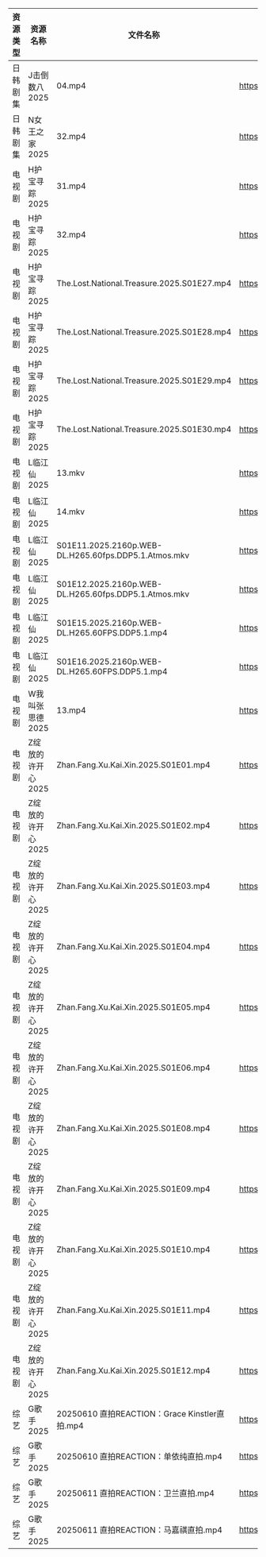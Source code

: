 | 资源类型 | 资源名称        | 文件名称                                                 | 分享链接                                 | 更新时间                |
| ---- | ----------- | ---------------------------------------------------- | ------------------------------------ | ------------------- |
| 日韩剧集 | J击倒数八2025   | 04.mp4                                               | https://pan.quark.cn/s/98fc5313c702  | 2025-06-11 21:25:10 |
| 日韩剧集 | N女王之家2025   | 32.mp4                                               | https://pan.quark.cn/s/a85463f38f49  | 2025-06-11 16:28:47 |
| 电视剧  | H护宝寻踪2025   | 31.mp4                                               | https://www.alipan.com/s/YPtSxQ39eiG | 2025-06-11 21:05:02 |
| 电视剧  | H护宝寻踪2025   | 32.mp4                                               | https://www.alipan.com/s/YPtSxQ39eiG | 2025-06-11 21:05:01 |
| 电视剧  | H护宝寻踪2025   | The.Lost.National.Treasure.2025.S01E27.mp4           | https://www.alipan.com/s/YPtSxQ39eiG | 2025-06-11 21:05:00 |
| 电视剧  | H护宝寻踪2025   | The.Lost.National.Treasure.2025.S01E28.mp4           | https://www.alipan.com/s/YPtSxQ39eiG | 2025-06-11 21:05:00 |
| 电视剧  | H护宝寻踪2025   | The.Lost.National.Treasure.2025.S01E29.mp4           | https://www.alipan.com/s/YPtSxQ39eiG | 2025-06-11 21:04:59 |
| 电视剧  | H护宝寻踪2025   | The.Lost.National.Treasure.2025.S01E30.mp4           | https://www.alipan.com/s/YPtSxQ39eiG | 2025-06-11 21:04:59 |
| 电视剧  | L临江仙2025    | 13.mkv                                               | https://www.alipan.com/s/aHUrMGuzZxp | 2025-06-11 20:01:47 |
| 电视剧  | L临江仙2025    | 14.mkv                                               | https://www.alipan.com/s/aHUrMGuzZxp | 2025-06-11 20:01:47 |
| 电视剧  | L临江仙2025    | S01E11.2025.2160p.WEB-DL.H265.60fps.DDP5.1.Atmos.mkv | https://www.alipan.com/s/aHUrMGuzZxp | 2025-06-11 20:01:46 |
| 电视剧  | L临江仙2025    | S01E12.2025.2160p.WEB-DL.H265.60fps.DDP5.1.Atmos.mkv | https://www.alipan.com/s/aHUrMGuzZxp | 2025-06-11 20:01:46 |
| 电视剧  | L临江仙2025    | S01E15.2025.2160p.WEB-DL.H265.60FPS.DDP5.1.mp4       | https://www.alipan.com/s/aHUrMGuzZxp | 2025-06-11 20:01:45 |
| 电视剧  | L临江仙2025    | S01E16.2025.2160p.WEB-DL.H265.60FPS.DDP5.1.mp4       | https://www.alipan.com/s/aHUrMGuzZxp | 2025-06-11 20:01:43 |
| 电视剧  | W我叫张思德2025  | 13.mp4                                               | https://www.alipan.com/s/K6gKsP3dQ5J | 2025-06-11 21:05:33 |
| 电视剧  | Z绽放的许开心2025 | Zhan.Fang.Xu.Kai.Xin.2025.S01E01.mp4                 | https://www.alipan.com/s/ZU4VVsiG1J9 | 2025-06-11 08:05:56 |
| 电视剧  | Z绽放的许开心2025 | Zhan.Fang.Xu.Kai.Xin.2025.S01E02.mp4                 | https://www.alipan.com/s/ZU4VVsiG1J9 | 2025-06-11 08:05:56 |
| 电视剧  | Z绽放的许开心2025 | Zhan.Fang.Xu.Kai.Xin.2025.S01E03.mp4                 | https://www.alipan.com/s/ZU4VVsiG1J9 | 2025-06-11 08:05:55 |
| 电视剧  | Z绽放的许开心2025 | Zhan.Fang.Xu.Kai.Xin.2025.S01E04.mp4                 | https://www.alipan.com/s/ZU4VVsiG1J9 | 2025-06-11 08:05:54 |
| 电视剧  | Z绽放的许开心2025 | Zhan.Fang.Xu.Kai.Xin.2025.S01E05.mp4                 | https://www.alipan.com/s/ZU4VVsiG1J9 | 2025-06-11 08:05:54 |
| 电视剧  | Z绽放的许开心2025 | Zhan.Fang.Xu.Kai.Xin.2025.S01E06.mp4                 | https://www.alipan.com/s/ZU4VVsiG1J9 | 2025-06-11 08:05:53 |
| 电视剧  | Z绽放的许开心2025 | Zhan.Fang.Xu.Kai.Xin.2025.S01E08.mp4                 | https://www.alipan.com/s/ZU4VVsiG1J9 | 2025-06-11 08:05:52 |
| 电视剧  | Z绽放的许开心2025 | Zhan.Fang.Xu.Kai.Xin.2025.S01E09.mp4                 | https://www.alipan.com/s/ZU4VVsiG1J9 | 2025-06-11 08:05:52 |
| 电视剧  | Z绽放的许开心2025 | Zhan.Fang.Xu.Kai.Xin.2025.S01E10.mp4                 | https://www.alipan.com/s/ZU4VVsiG1J9 | 2025-06-11 08:05:51 |
| 电视剧  | Z绽放的许开心2025 | Zhan.Fang.Xu.Kai.Xin.2025.S01E11.mp4                 | https://www.alipan.com/s/ZU4VVsiG1J9 | 2025-06-11 08:05:51 |
| 电视剧  | Z绽放的许开心2025 | Zhan.Fang.Xu.Kai.Xin.2025.S01E12.mp4                 | https://www.alipan.com/s/ZU4VVsiG1J9 | 2025-06-11 08:05:50 |
| 综艺   | G歌手2025     | 20250610 直拍REACTION：Grace Kinstler直拍.mp4             | https://www.alipan.com/s/BnAVvcGrxme | 2025-06-11 13:06:06 |
| 综艺   | G歌手2025     | 20250610 直拍REACTION：单依纯直拍.mp4                        | https://www.alipan.com/s/BnAVvcGrxme | 2025-06-11 13:06:05 |
| 综艺   | G歌手2025     | 20250611 直拍REACTION：卫兰直拍.mp4                         | https://www.alipan.com/s/BnAVvcGrxme | 2025-06-11 16:06:01 |
| 综艺   | G歌手2025     | 20250611 直拍REACTION：马嘉祺直拍.mp4                        | https://www.alipan.com/s/BnAVvcGrxme | 2025-06-11 16:06:01 |
